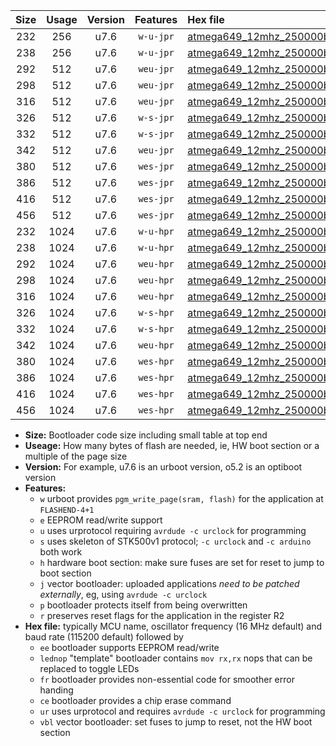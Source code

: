 |Size|Usage|Version|Features|Hex file|
|:-:|:-:|:-:|:-:|:--|
|232|256|u7.6|`w-u-jpr`|[atmega649_12mhz_250000bps_ur_vbl.hex](https://raw.githubusercontent.com/stefanrueger/urboot/main//atmega649_12mhz_250000bps_ur_vbl.hex)|
|238|256|u7.6|`w-u-jpr`|[atmega649_12mhz_250000bps_lednop_ur_vbl.hex](https://raw.githubusercontent.com/stefanrueger/urboot/main//atmega649_12mhz_250000bps_lednop_ur_vbl.hex)|
|292|512|u7.6|`weu-jpr`|[atmega649_12mhz_250000bps_ee_ur_vbl.hex](https://raw.githubusercontent.com/stefanrueger/urboot/main//atmega649_12mhz_250000bps_ee_ur_vbl.hex)|
|298|512|u7.6|`weu-jpr`|[atmega649_12mhz_250000bps_ee_lednop_ur_vbl.hex](https://raw.githubusercontent.com/stefanrueger/urboot/main//atmega649_12mhz_250000bps_ee_lednop_ur_vbl.hex)|
|316|512|u7.6|`weu-jpr`|[atmega649_12mhz_250000bps_ee_lednop_fr_ur_vbl.hex](https://raw.githubusercontent.com/stefanrueger/urboot/main//atmega649_12mhz_250000bps_ee_lednop_fr_ur_vbl.hex)|
|326|512|u7.6|`w-s-jpr`|[atmega649_12mhz_250000bps_vbl.hex](https://raw.githubusercontent.com/stefanrueger/urboot/main//atmega649_12mhz_250000bps_vbl.hex)|
|332|512|u7.6|`w-s-jpr`|[atmega649_12mhz_250000bps_lednop_vbl.hex](https://raw.githubusercontent.com/stefanrueger/urboot/main//atmega649_12mhz_250000bps_lednop_vbl.hex)|
|342|512|u7.6|`weu-jpr`|[atmega649_12mhz_250000bps_ee_lednop_fr_ce_ur_vbl.hex](https://raw.githubusercontent.com/stefanrueger/urboot/main//atmega649_12mhz_250000bps_ee_lednop_fr_ce_ur_vbl.hex)|
|380|512|u7.6|`wes-jpr`|[atmega649_12mhz_250000bps_ee_vbl.hex](https://raw.githubusercontent.com/stefanrueger/urboot/main//atmega649_12mhz_250000bps_ee_vbl.hex)|
|386|512|u7.6|`wes-jpr`|[atmega649_12mhz_250000bps_ee_lednop_vbl.hex](https://raw.githubusercontent.com/stefanrueger/urboot/main//atmega649_12mhz_250000bps_ee_lednop_vbl.hex)|
|416|512|u7.6|`wes-jpr`|[atmega649_12mhz_250000bps_ee_lednop_fr_vbl.hex](https://raw.githubusercontent.com/stefanrueger/urboot/main//atmega649_12mhz_250000bps_ee_lednop_fr_vbl.hex)|
|456|512|u7.6|`wes-jpr`|[atmega649_12mhz_250000bps_ee_lednop_fr_ce_vbl.hex](https://raw.githubusercontent.com/stefanrueger/urboot/main//atmega649_12mhz_250000bps_ee_lednop_fr_ce_vbl.hex)|
|232|1024|u7.6|`w-u-hpr`|[atmega649_12mhz_250000bps_ur.hex](https://raw.githubusercontent.com/stefanrueger/urboot/main//atmega649_12mhz_250000bps_ur.hex)|
|238|1024|u7.6|`w-u-hpr`|[atmega649_12mhz_250000bps_lednop_ur.hex](https://raw.githubusercontent.com/stefanrueger/urboot/main//atmega649_12mhz_250000bps_lednop_ur.hex)|
|292|1024|u7.6|`weu-hpr`|[atmega649_12mhz_250000bps_ee_ur.hex](https://raw.githubusercontent.com/stefanrueger/urboot/main//atmega649_12mhz_250000bps_ee_ur.hex)|
|298|1024|u7.6|`weu-hpr`|[atmega649_12mhz_250000bps_ee_lednop_ur.hex](https://raw.githubusercontent.com/stefanrueger/urboot/main//atmega649_12mhz_250000bps_ee_lednop_ur.hex)|
|316|1024|u7.6|`weu-hpr`|[atmega649_12mhz_250000bps_ee_lednop_fr_ur.hex](https://raw.githubusercontent.com/stefanrueger/urboot/main//atmega649_12mhz_250000bps_ee_lednop_fr_ur.hex)|
|326|1024|u7.6|`w-s-hpr`|[atmega649_12mhz_250000bps.hex](https://raw.githubusercontent.com/stefanrueger/urboot/main//atmega649_12mhz_250000bps.hex)|
|332|1024|u7.6|`w-s-hpr`|[atmega649_12mhz_250000bps_lednop.hex](https://raw.githubusercontent.com/stefanrueger/urboot/main//atmega649_12mhz_250000bps_lednop.hex)|
|342|1024|u7.6|`weu-hpr`|[atmega649_12mhz_250000bps_ee_lednop_fr_ce_ur.hex](https://raw.githubusercontent.com/stefanrueger/urboot/main//atmega649_12mhz_250000bps_ee_lednop_fr_ce_ur.hex)|
|380|1024|u7.6|`wes-hpr`|[atmega649_12mhz_250000bps_ee.hex](https://raw.githubusercontent.com/stefanrueger/urboot/main//atmega649_12mhz_250000bps_ee.hex)|
|386|1024|u7.6|`wes-hpr`|[atmega649_12mhz_250000bps_ee_lednop.hex](https://raw.githubusercontent.com/stefanrueger/urboot/main//atmega649_12mhz_250000bps_ee_lednop.hex)|
|416|1024|u7.6|`wes-hpr`|[atmega649_12mhz_250000bps_ee_lednop_fr.hex](https://raw.githubusercontent.com/stefanrueger/urboot/main//atmega649_12mhz_250000bps_ee_lednop_fr.hex)|
|456|1024|u7.6|`wes-hpr`|[atmega649_12mhz_250000bps_ee_lednop_fr_ce.hex](https://raw.githubusercontent.com/stefanrueger/urboot/main//atmega649_12mhz_250000bps_ee_lednop_fr_ce.hex)|

- **Size:** Bootloader code size including small table at top end
- **Useage:** How many bytes of flash are needed, ie, HW boot section or a multiple of the page size
- **Version:** For example, u7.6 is an urboot version, o5.2 is an optiboot version
- **Features:**
  + `w` urboot provides `pgm_write_page(sram, flash)` for the application at `FLASHEND-4+1`
  + `e` EEPROM read/write support
  + `u` uses urprotocol requiring `avrdude -c urclock` for programming
  + `s` uses skeleton of STK500v1 protocol; `-c urclock` and `-c arduino` both work
  + `h` hardware boot section: make sure fuses are set for reset to jump to boot section
  + `j` vector bootloader: uploaded applications *need to be patched externally*, eg, using `avrdude -c urclock`
  + `p` bootloader protects itself from being overwritten
  + `r` preserves reset flags for the application in the register R2
- **Hex file:** typically MCU name, oscillator frequency (16 MHz default) and baud rate (115200 default) followed by
  + `ee` bootloader supports EEPROM read/write
  + `lednop` "template" bootloader contains `mov rx,rx` nops that can be replaced to toggle LEDs
  + `fr` bootloader provides non-essential code for smoother error handing
  + `ce` bootloader provides a chip erase command
  + `ur` uses urprotocol and requires `avrdude -c urclock` for programming
  + `vbl` vector bootloader: set fuses to jump to reset, not the HW boot section
